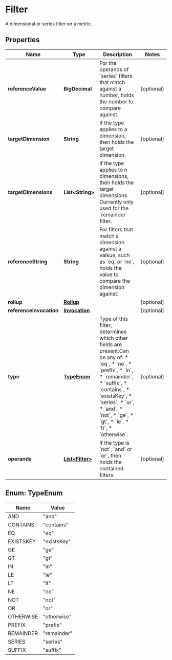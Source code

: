 

# Filter

A dimensional or series filter on a metric.

## Properties

| Name | Type | Description | Notes |
|------------ | ------------- | ------------- | -------------|
|**referenceValue** | **BigDecimal** | For the operands of &#x60;series&#x60; filters that match against a number, holds the number to compare against. |  [optional] |
|**targetDimension** | **String** | If the type applies to a dimension, then holds the target dimension. |  [optional] |
|**targetDimensions** | **List&lt;String&gt;** | If the type applies to n dimensions, then holds the target dimensions. Currently only used for the &#x60;remainder&#x60; filter. |  [optional] |
|**referenceString** | **String** | For filters that match a dimension against a valkue, such as &#x60;eq&#x60; or &#x60;ne&#x60;, holds the value to compare the dimension against. |  [optional] |
|**rollup** | [**Rollup**](Rollup.md) |  |  [optional] |
|**referenceInvocation** | [**Invocation**](Invocation.md) |  |  [optional] |
|**type** | [**TypeEnum**](#TypeEnum) | Type of this filter, determines which other fields are present.Can be any of:  * &#x60;eq&#x60;, * &#x60;ne&#x60;, * &#x60;prefix&#x60;, * &#x60;in&#x60;, * &#x60;remainder&#x60;, * &#x60;suffix&#x60;, * &#x60;contains&#x60;, * &#x60;existsKey&#x60;, * &#x60;series&#x60;, * &#x60;or&#x60;, * &#x60;and&#x60;, * &#x60;not&#x60;, * &#x60;ge&#x60;, * &#x60;gt&#x60;, * &#x60;le&#x60;, * &#x60;lt&#x60;, * &#x60;otherwise&#x60;. |  [optional] |
|**operands** | [**List&lt;Filter&gt;**](Filter.md) | If the type is &#x60;not&#x60;, &#x60;and&#x60; or &#x60;or&#x60;, then holds the contained filters. |  [optional] |



## Enum: TypeEnum

| Name | Value |
|---- | -----|
| AND | &quot;and&quot; |
| CONTAINS | &quot;contains&quot; |
| EQ | &quot;eq&quot; |
| EXISTSKEY | &quot;existsKey&quot; |
| GE | &quot;ge&quot; |
| GT | &quot;gt&quot; |
| IN | &quot;in&quot; |
| LE | &quot;le&quot; |
| LT | &quot;lt&quot; |
| NE | &quot;ne&quot; |
| NOT | &quot;not&quot; |
| OR | &quot;or&quot; |
| OTHERWISE | &quot;otherwise&quot; |
| PREFIX | &quot;prefix&quot; |
| REMAINDER | &quot;remainder&quot; |
| SERIES | &quot;series&quot; |
| SUFFIX | &quot;suffix&quot; |




